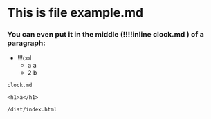 # This is file example.md

### You can even put it in the middle **(!!!!inline clock.md )** of a paragraph:

- !!!col
	- a
	  a
	- 2
	  b

```import
clock.md
```

```inline
<h1>a</h1>
```

```iframe
/dist/index.html
```
